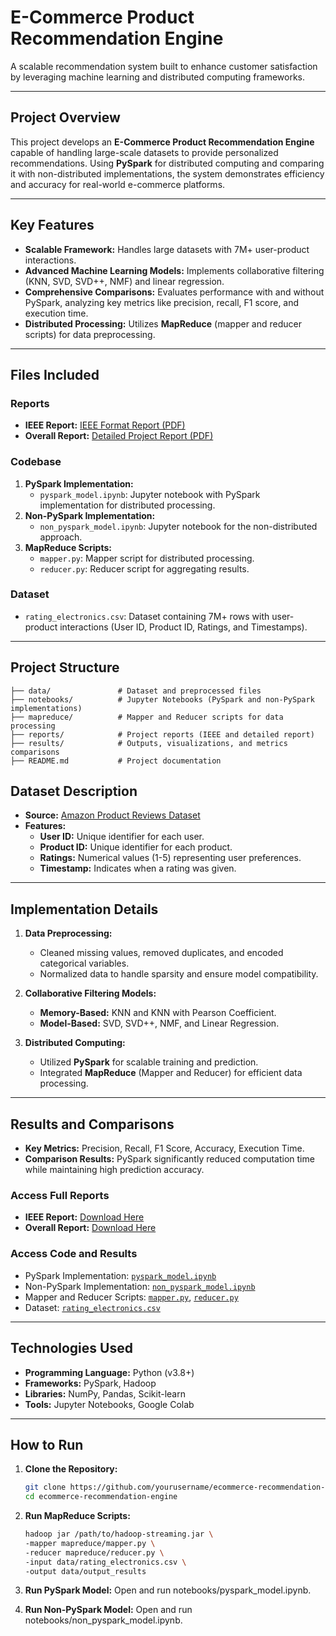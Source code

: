 # E-Commerce Product Recommendation Engine  
A scalable recommendation system built to enhance customer satisfaction by leveraging machine learning and distributed computing frameworks.

---

## Project Overview  
This project develops an **E-Commerce Product Recommendation Engine** capable of handling large-scale datasets to provide personalized recommendations. Using **PySpark** for distributed computing and comparing it with non-distributed implementations, the system demonstrates efficiency and accuracy for real-world e-commerce platforms.  

---

## Key Features  
- **Scalable Framework:** Handles large datasets with 7M+ user-product interactions.  
- **Advanced Machine Learning Models:** Implements collaborative filtering (KNN, SVD, SVD++, NMF) and linear regression.  
- **Comprehensive Comparisons:** Evaluates performance with and without PySpark, analyzing key metrics like precision, recall, F1 score, and execution time.  
- **Distributed Processing:** Utilizes **MapReduce** (mapper and reducer scripts) for data preprocessing.  

---

## Files Included  
### Reports  
- **IEEE Report:** [IEEE Format Report (PDF)](reports/E_Commerce_Product_Recommendation_Engine_Report.pdf)  
- **Overall Report:** [Detailed Project Report (PDF)](reports/ProjectReport_overall.pdf)  

### Codebase  
1. **PySpark Implementation:**  
   - `pyspark_model.ipynb`: Jupyter notebook with PySpark implementation for distributed processing.  
2. **Non-PySpark Implementation:**  
   - `non_pyspark_model.ipynb`: Jupyter notebook for the non-distributed approach.  
3. **MapReduce Scripts:**  
   - `mapper.py`: Mapper script for distributed processing.  
   - `reducer.py`: Reducer script for aggregating results.

### Dataset  
- `rating_electronics.csv`: Dataset containing 7M+ rows with user-product interactions (User ID, Product ID, Ratings, and Timestamps).  

---

## Project Structure  
```plaintext
├── data/               # Dataset and preprocessed files  
├── notebooks/          # Jupyter Notebooks (PySpark and non-PySpark implementations)  
├── mapreduce/          # Mapper and Reducer scripts for data processing  
├── reports/            # Project reports (IEEE and detailed report)  
├── results/            # Outputs, visualizations, and metrics comparisons  
├── README.md           # Project documentation  
```
## Dataset Description  
- **Source:** [Amazon Product Reviews Dataset](https://www.kaggle.com/datasets)  
- **Features:**
  - **User ID:** Unique identifier for each user.  
  - **Product ID:** Unique identifier for each product.  
  - **Ratings:** Numerical values (1-5) representing user preferences.  
  - **Timestamp:** Indicates when a rating was given.  

---

## Implementation Details  
1. **Data Preprocessing:**  
   - Cleaned missing values, removed duplicates, and encoded categorical variables.  
   - Normalized data to handle sparsity and ensure model compatibility.  

2. **Collaborative Filtering Models:**  
   - **Memory-Based:** KNN and KNN with Pearson Coefficient.  
   - **Model-Based:** SVD, SVD++, NMF, and Linear Regression.  

3. **Distributed Computing:**  
   - Utilized **PySpark** for scalable training and prediction.  
   - Integrated **MapReduce** (Mapper and Reducer) for efficient data processing.

---

## Results and Comparisons  
- **Key Metrics:** Precision, Recall, F1 Score, Accuracy, Execution Time.  
- **Comparison Results:** PySpark significantly reduced computation time while maintaining high prediction accuracy.  

### Access Full Reports  
- **IEEE Report:** [Download Here](reports/E_Commerce_Product_Recommendation_Engine_Report.pdf)  
- **Overall Report:** [Download Here](reports/ProjectReport_overall.pdf)  

### Access Code and Results  
- PySpark Implementation: [`pyspark_model.ipynb`](notebooks/pyspark_model.ipynb)  
- Non-PySpark Implementation: [`non_pyspark_model.ipynb`](notebooks/non_pyspark_model.ipynb)  
- Mapper and Reducer Scripts: [`mapper.py`](mapreduce/mapper.py), [`reducer.py`](mapreduce/reducer.py)  
- Dataset: [`rating_electronics.csv`](data/rating_electronics.csv)  

---

## Technologies Used  
- **Programming Language:** Python (v3.8+)  
- **Frameworks:** PySpark, Hadoop  
- **Libraries:** NumPy, Pandas, Scikit-learn  
- **Tools:** Jupyter Notebooks, Google Colab  

---

## How to Run  
1. **Clone the Repository:**  
   ```bash
   git clone https://github.com/yourusername/ecommerce-recommendation-engine.git
   cd ecommerce-recommendation-engine
    ```
   
2. **Run MapReduce Scripts:**
    ```bash
    hadoop jar /path/to/hadoop-streaming.jar \
    -mapper mapreduce/mapper.py \
    -reducer mapreduce/reducer.py \
    -input data/rating_electronics.csv \
    -output data/output_results
    ```
3. **Run PySpark Model:**
   Open and run notebooks/pyspark_model.ipynb.

4. **Run Non-PySpark Model:**
   Open and run notebooks/non_pyspark_model.ipynb.

    
